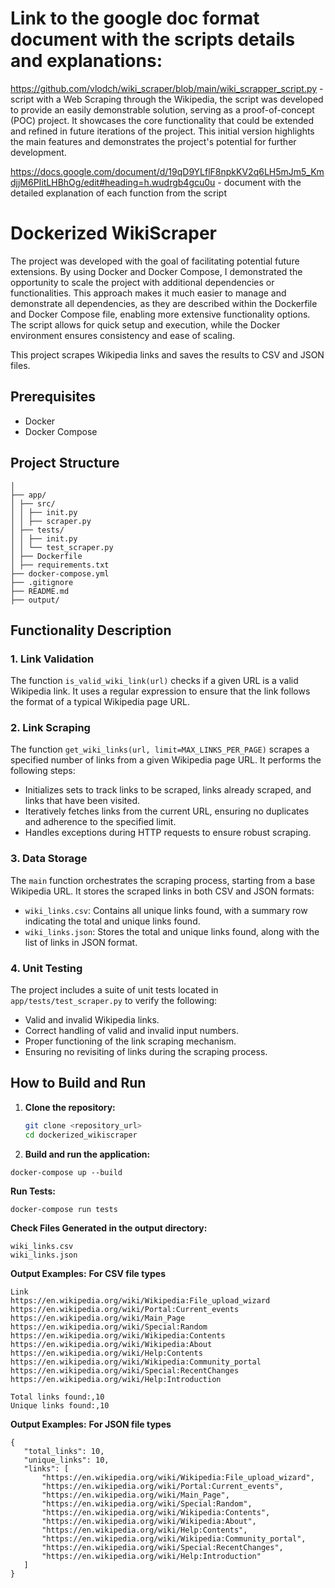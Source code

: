 # Link to the google doc format document with the scripts details and explanations:
https://github.com/vlodch/wiki_scraper/blob/main/wiki_scrapper_script.py - script with a Web Scraping through the Wikipedia, the script was developed to provide an easily demonstrable solution, serving as a proof-of-concept (POC) project. It showcases the core functionality that could be extended and refined in future iterations of the project. This initial version highlights the main features and demonstrates the project's potential for further development.

https://docs.google.com/document/d/19qD9YLflF8npkKV2q6LH5mJm5_KmdjjM6PIitLHBhOg/edit#heading=h.wudrgb4gcu0u - document with the detailed explanation of each function from the script


# Dockerized WikiScraper
The project was developed with the goal of facilitating potential future extensions. By using Docker and Docker Compose, I demonstrated the opportunity to scale the project with additional dependencies or functionalities. This approach makes it much easier to manage and demonstrate all dependencies, as they are described within the Dockerfile and Docker Compose file, enabling more extensive functionality options. The script allows for quick setup and execution, while the Docker environment ensures consistency and ease of scaling.

This project scrapes Wikipedia links and saves the results to CSV and JSON files.

## Prerequisites

- Docker
- Docker Compose

## Project Structure
 ```
│
├── app/
│ ├── src/
│ │ ├── init.py
│ │ ├── scraper.py
│ ├── tests/
│ │ ├── init.py
│ │ └── test_scraper.py
│ ├── Dockerfile
│ ├── requirements.txt
├── docker-compose.yml
├── .gitignore
├── README.md
├── output/
 ```

## Functionality Description

### 1. Link Validation
The function `is_valid_wiki_link(url)` checks if a given URL is a valid Wikipedia link. It uses a regular expression to ensure that the link follows the format of a typical Wikipedia page URL.

### 2. Link Scraping
The function `get_wiki_links(url, limit=MAX_LINKS_PER_PAGE)` scrapes a specified number of links from a given Wikipedia page URL. It performs the following steps:
- Initializes sets to track links to be scraped, links already scraped, and links that have been visited.
- Iteratively fetches links from the current URL, ensuring no duplicates and adherence to the specified limit.
- Handles exceptions during HTTP requests to ensure robust scraping.

### 3. Data Storage
The `main` function orchestrates the scraping process, starting from a base Wikipedia URL. It stores the scraped links in both CSV and JSON formats:
- `wiki_links.csv`: Contains all unique links found, with a summary row indicating the total and unique links found.
- `wiki_links.json`: Stores the total and unique links found, along with the list of links in JSON format.

### 4. Unit Testing
The project includes a suite of unit tests located in `app/tests/test_scraper.py` to verify the following:
- Valid and invalid Wikipedia links.
- Correct handling of valid and invalid input numbers.
- Proper functioning of the link scraping mechanism.
- Ensuring no revisiting of links during the scraping process.

## How to Build and Run

1. **Clone the repository:**
   ```sh
   git clone <repository_url>
   cd dockerized_wikiscraper
2. **Build and run the application:**

 ```
docker-compose up --build
 ```
**Run Tests:**
 ```
docker-compose run tests
 ```
**Check Files Generated in the output directory:**
 ```
wiki_links.csv
wiki_links.json
 ```

**Output Examples:**
**For CSV file types**
 ```
Link
https://en.wikipedia.org/wiki/Wikipedia:File_upload_wizard
https://en.wikipedia.org/wiki/Portal:Current_events
https://en.wikipedia.org/wiki/Main_Page
https://en.wikipedia.org/wiki/Special:Random
https://en.wikipedia.org/wiki/Wikipedia:Contents
https://en.wikipedia.org/wiki/Wikipedia:About
https://en.wikipedia.org/wiki/Help:Contents
https://en.wikipedia.org/wiki/Wikipedia:Community_portal
https://en.wikipedia.org/wiki/Special:RecentChanges
https://en.wikipedia.org/wiki/Help:Introduction

Total links found:,10
Unique links found:,10
 ```

**Output Examples:**
**For JSON file types**
 ```
{
    "total_links": 10,
    "unique_links": 10,
    "links": [
        "https://en.wikipedia.org/wiki/Wikipedia:File_upload_wizard",
        "https://en.wikipedia.org/wiki/Portal:Current_events",
        "https://en.wikipedia.org/wiki/Main_Page",
        "https://en.wikipedia.org/wiki/Special:Random",
        "https://en.wikipedia.org/wiki/Wikipedia:Contents",
        "https://en.wikipedia.org/wiki/Wikipedia:About",
        "https://en.wikipedia.org/wiki/Help:Contents",
        "https://en.wikipedia.org/wiki/Wikipedia:Community_portal",
        "https://en.wikipedia.org/wiki/Special:RecentChanges",
        "https://en.wikipedia.org/wiki/Help:Introduction"
    ]
}
 ```
